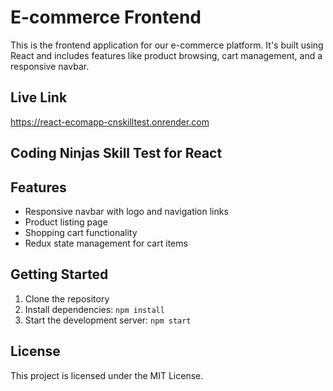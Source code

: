 # E-commerce Frontend

This is the frontend application for our e-commerce platform. It's built using React and includes features like product browsing, cart management, and a responsive navbar.

## Live Link
https://react-ecomapp-cnskilltest.onrender.com 

## Coding Ninjas Skill Test for React

## Features

- Responsive navbar with logo and navigation links
- Product listing page
- Shopping cart functionality
- Redux state management for cart items

## Getting Started

1. Clone the repository
2. Install dependencies: `npm install`
3. Start the development server: `npm start`

## License

This project is licensed under the MIT License.
